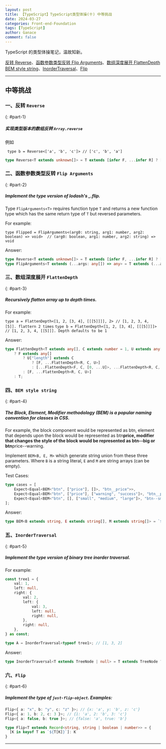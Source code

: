 ```yaml
---
layout: post
title: 【TypeScript】TypeScript类型体操(十) 中等挑战
date: 2024-03-27
categories: Front-end-Foundation
tags: [TypeScript]
author: Ganace
comment: false
---
```


TypeScript 的类型体操笔记，温故知新。

 [反转 Reverse](#part-1)、[函数参数类型反转 Flip Arguments](#part-2)、[数组深度展开 FlattenDepth](#part-3)
 [BEM style string](#part-4)、[InorderTraversal](#part-5)、[Flip](#part-6)

---

## 中等挑战

### 一、反转 `Reverse`

{: #part-1}

##### 实现类型版本的数组反转 `Array.reverse`

例如

` type b = Reverse<['a', 'b', 'c']> // ['c', 'b', 'a']`

```ts
type Reverse<T extends unknown[]> = T extends [infer F, ...infer R] ? [...Reverse<R>, F] : T;
```

### 二、函数参数类型反转 `Flip Arguments`

{: #part-2}

##### Implement the type version of lodash's \_.flip.

Type `FlipArguments<T>` requires function type `T` and returns a new function type which has the same return type of `T` but reversed parameters.

For example:

`type Flipped = FlipArguments<(arg0: string, arg1: number, arg2: boolean) => void> 
// (arg0: boolean, arg1: number, arg2: string) => void`

Answer:

```ts
type Reverse<T extends unknown[]> = T extends [infer F, ...infer R] ? [...Reverse<R>, F] : [];
type FlipArguments<T extends (...args: any[]) => any> = T extends (...args: infer P) => infer U ? (...args: Reverse<P>) => U : never;
```

### 三、数组深度展开 `FlattenDepth`

{: #part-3}

##### Recursively flatten array up to depth times.

For example:

`type a = FlattenDepth<[1, 2, [3, 4], [[[5]]]], 2> // [1, 2, 3, 4, [5]]. flattern 2 times`
`type b = FlattenDepth<[1, 2, [3, 4], [[[5]]]]> // [1, 2, 3, 4, [[5]]]. Depth defaults to be 1`

Answer:

```ts
type FlattenDepth<T extends any[], C extends number = 1, U extends any[] = []> = T extends [infer F, ...infer R]
    ? F extends any[]
        ? U["length"] extends C
            ? [F, ...FlattenDepth<R, C, U>]
            : [...FlattenDepth<F, C, [0, ...U]>, ...FlattenDepth<R, C, U>]
        : [F, ...FlattenDepth<R, C, U>]
    : T;
```

### 四、`BEM style string`

{: #part-4}

##### The Block, Element, Modifier methodology (BEM) is a popular naming convention for classes in CSS.

For example, the block component would be represented as btn, element that depends upon the block would be represented as btn**price, modifier that changes the style of the block would be represented as btn--big or btn**price--warning.

Implement `BEM<B, E, M>` which generate string union from these three parameters. Where `B` is a string literal, `E` and `M` are string arrays (can be empty).

Test Cases:

```ts
type cases = [
    Expect<Equal<BEM<"btn", ["price"], []>, "btn__price">>,
    Expect<Equal<BEM<"btn", ["price"], ["warning", "success"]>, "btn__price--warning" | "btn__price--success">>,
    Expect<Equal<BEM<"btn", [], ["small", "medium", "large"]>, "btn--small" | "btn--medium" | "btn--large">>
];
```

Answer:

```ts
type BEM<B extends string, E extends string[], M extends string[]> = `${B}${E extends [] ? "" : `__${E[number]}`}${M extends [] ? "" : `--${M[number]}`}`;
```

### 五、`InorderTraversal`

{: #part-5}

##### Implement the type version of binary tree inorder traversal.

For example:

```ts
const tree1 = {
    val: 1,
    left: null,
    right: {
        val: 2,
        left: {
            val: 3,
            left: null,
            right: null,
        },
        right: null,
    },
} as const;

type A = InorderTraversal<typeof tree1>; // [1, 3, 2]
```

Answer:

```ts
type InorderTraversal<T extends TreeNode | null> = T extends TreeNode ? [...InorderTraversal<T["left"]>, T["val"], ...InorderTraversal<T["right"]>] : [];
```

### 六、`Flip`

{: #part-6}

##### Implement the type of `just-flip-object`. Examples:

```ts
Flip<{ a: "x", b: "y", c: "z" }>; // {x: 'a', y: 'b', z: 'c'}
Flip<{ a: 1, b: 2, c: 3 }>; // {1: 'a', 2: 'b', 3: 'c'}
Flip<{ a: false, b: true }>; // {false: 'a', true: 'b'}
```

```ts
type Flip<T extends Record<string, string | boolean | number>> = {
  [K in keyof T as `${T[K]}`]: K
}
```


---

